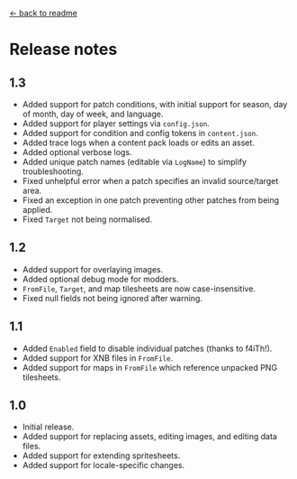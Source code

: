 [← back to readme](README.md)

# Release notes
## 1.3
* Added support for patch conditions, with initial support for season, day of month, day of week, and language.
* Added support for player settings via `config.json`.
* Added support for condition and config tokens in `content.json`.
* Added trace logs when a content pack loads or edits an asset.
* Added optional verbose logs.
* Added unique patch names (editable via `LogName`) to simplify troubleshooting.
* Fixed unhelpful error when a patch specifies an invalid source/target area.
* Fixed an exception in one patch preventing other patches from being applied.
* Fixed `Target` not being normalised.

## 1.2
* Added support for overlaying images.
* Added optional debug mode for modders.
* `FromFile`, `Target`, and map tilesheets are now case-insensitive.
* Fixed null fields not being ignored after warning.

## 1.1
* Added `Enabled` field to disable individual patches (thanks to f4iTh!).
* Added support for XNB files in `FromFile`.
* Added support for maps in `FromFile` which reference unpacked PNG tilesheets.

## 1.0
* Initial release.
* Added support for replacing assets, editing images, and editing data files.
* Added support for extending spritesheets.
* Added support for locale-specific changes.

